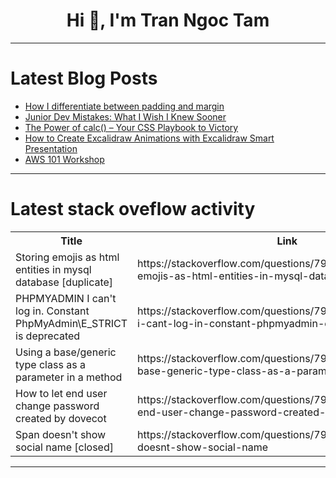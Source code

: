 <h1 align="center">Hi 👋, I'm Tran Ngoc Tam</h1>

---

# Latest Blog Posts 
<!-- BLOG-POST-LIST:START -->
- [How I differentiate between padding and margin](https://dev.to/sampath_kumar_04fa9e262b9/how-i-differentiate-between-padding-and-margin-2cla)
- [Junior Dev Mistakes: What I Wish I Knew Sooner](https://dev.to/sihantawsik/junior-dev-mistakes-what-i-wish-i-knew-sooner-amd)
- [The Power of calc&lpar;&rpar; – Your CSS Playbook to Victory](https://dev.to/gerryleonugroho/the-power-of-calc-your-css-playbook-to-victory-ign)
- [How to Create Excalidraw Animations with Excalidraw Smart Presentation](https://dev.to/justin3go/how-to-create-excalidraw-animations-with-excalidraw-smart-presentation-3n16)
- [AWS 101 Workshop](https://dev.to/dharshinisri_g_04a9fda5b6/aws-101-workshop-14cj)
<!-- BLOG-POST-LIST:END -->

---

# Latest stack oveflow activity
<table>
  <tr><th>Title</th><th>Link</th></tr>
  <!-- STACKOVERFLOW:START --><tr><td>Storing emojis as html entities in mysql database [duplicate]</td><td>https://stackoverflow.com/questions/79544313/storing-emojis-as-html-entities-in-mysql-database</td></tr><tr><td>PHPMYADMIN I can&#39;t log in. Constant PhpMyAdmin\E_STRICT is deprecated</td><td>https://stackoverflow.com/questions/79544278/phpmyadmin-i-cant-log-in-constant-phpmyadmin-e-strict-is-deprecated</td></tr><tr><td>Using a base/generic type class as a parameter in a method</td><td>https://stackoverflow.com/questions/79544097/using-a-base-generic-type-class-as-a-parameter-in-a-method</td></tr><tr><td>How to let end user change password created by dovecot</td><td>https://stackoverflow.com/questions/79544067/how-to-let-end-user-change-password-created-by-dovecot</td></tr><tr><td>Span doesn&#39;t show social name [closed]</td><td>https://stackoverflow.com/questions/79544047/span-doesnt-show-social-name</td></tr><!-- STACKOVERFLOW:END -->
</table>

---


